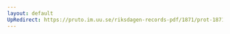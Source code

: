 ```yaml
---
layout: default
UpRedirect: https://pruto.im.uu.se/riksdagen-records-pdf/1871/prot-1871--ak--506/prot-1871--ak--506_081.pdf
---
```

